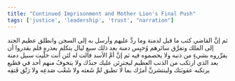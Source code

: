 ```yaml
---
title: "Continued Imprisonment and Mother Lion's Final Push"
tags: ['justice', 'leadership', 'trust', "narration"]
---
```


 ثم إنَّ القاضي كتب ما قيل لدمنة وما ردَّ عليهم وأرسل به إلى السجن وانطلق عظيم الجند إلى الملك وتفرَّق سائرهم وُحبِس دمنة بعد ذلك سبع ليال يتكلم بعذره فلم يقدروا أن يقرِّروه بشيءٍ من ذنبه ولا يخصموه فيه
ثم إنَّ أمَّ الأسد قالت له لئن أنت خلَّيت سبيل دمنة  بعد الذي ارتكب من الذنب العظيم  ليجترِئن عليك جندُك ولا يتخوفُ منهم أحد  في فظيع يرتكبه  عقوبَتك ولينتشرنَّ أمرُك بما لا تطيق لمَّ شَعثه ولا شَعْب صَدعِه ولا رَتْق فَتقِه
